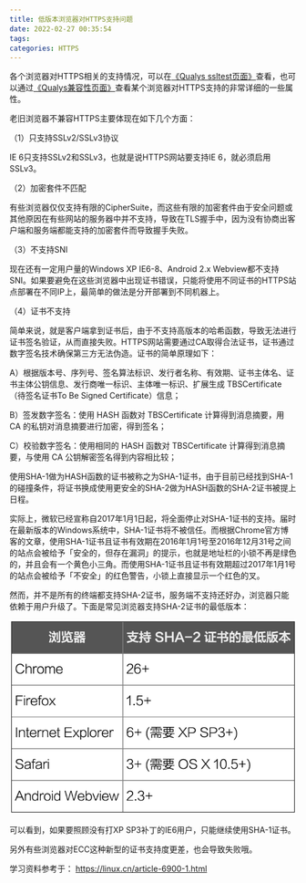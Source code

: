 ```yaml
---
title: 低版本浏览器对HTTPS支持问题
date: 2022-02-27 00:35:54
tags:
categories: HTTPS
---
```


各个浏览器对HTTPS相关的支持情况，可以在[《Qualys ssltest页面》](https://www.ssllabs.com/ssltest/clients.html)查看，也可以通过[《Qualys兼容性页面》](https://www.ssllabs.com/ssltest/viewClient.html?name=IE&version=6&platform=XP&key=18)查看某个浏览器对HTTPS支持的非常详细的一些属性。

老旧浏览器不兼容HTTPS主要体现在如下几个方面：

（1）只支持SSLv2/SSLv3协议

IE 6只支持SSLv2和SSLv3，也就是说HTTPS网站要支持IE 6，就必须启用SSLv3。

（2）加密套件不匹配

有些浏览器仅仅支持有限的CipherSuite，而这些有限的加密套件由于安全问题或其他原因在有些网站的服务器中并不支持，导致在TLS握手中，因为没有协商出客户端和服务端都能支持的加密套件而导致握手失败。

（3）不支持SNI

现在还有一定用户量的Windows XP IE6-8、Android 2.x Webview都不支持SNI。如果要避免在这些浏览器中出现证书错误，只能将使用不同证书的HTTPS站点部署在不同IP上，最简单的做法是分开部署到不同机器上。

（4）证书不支持

简单来说，就是客户端拿到证书后，由于不支持高版本的哈希函数，导致无法进行证书签名验证，从而直接失败。HTTPS网站需要通过CA取得合法证书，证书通过数字签名技术确保第三方无法伪造。证书的简单原理如下：

A）根据版本号、序列号、签名算法标识、发行者名称、有效期、证书主体名、证书主体公钥信息、发行商唯一标识、主体唯一标识、扩展生成 TBSCertificate（待签名证书To Be Signed Certificate）信息；

B）签发数字签名：使用 HASH 函数对 TBSCertificate 计算得到消息摘要，用 CA 的私钥对消息摘要进行加密，得到签名；

C）校验数字签名：使用相同的 HASH 函数对 TBSCertificate 计算得到消息摘要，与使用 CA 公钥解密签名得到内容相比较；

使用SHA-1做为HASH函数的证书被称之为SHA-1证书，由于目前已经找到SHA-1的碰撞条件，将证书换成使用更安全的SHA-2做为HASH函数的SHA-2证书被提上日程。

实际上，微软已经宣称自2017年1月1日起，将全面停止对SHA-1证书的支持。届时在最新版本的Windows系统中，SHA-1证书将不被信任。而根据Chrome官方博客的文章，使用SHA-1证书且证书有效期在2016年1月1号至2016年12月31号之间的站点会被给予「安全的，但存在漏洞」的提示，也就是地址栏的小锁不再是绿色的，并且会有一个黄色小三角。而使用SHA-1证书且证书有效期超过2017年1月1号的站点会被给予「不安全」的红色警告，小锁上直接显示一个红色的叉。

然而，并不是所有的终端都支持SHA-2证书，服务端不支持还好办，浏览器只能依赖于用户升级了。下面是常见浏览器支持SHA-2证书的最低版本：

![](/images/https_compatibility_1_1.png)

可以看到，如果要照顾没有打XP SP3补丁的IE6用户，只能继续使用SHA-1证书。

另外有些浏览器对ECC这种新型的证书支持度更差，也会导致失败哦。

学习资料参考于：
https://linux.cn/article-6900-1.html
